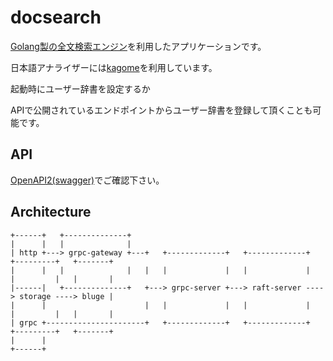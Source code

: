 # docsearch

[Golang製の全文検索エンジン](https://github.com/blugelabs/bluge)を利用したアプリケーションです。

日本語アナライザーには[kagome](https://github.com/ikawaha/kagome)を利用しています。

起動時にユーザー辞書を設定するか

APIで公開されているエンドポイントからユーザー辞書を登録して頂くことも可能です。

## API

[OpenAPI2(swagger)](./protobuf/docsearch.swagger.json)でご確認下さい。

## Architecture

```
+------+   +--------------+
|      |   |              |
| http +---> grpc-gateway +---+   +-------------+   +-------------+   +---------+   +-------+
|      |   |              |   |   |             |   |             |   |         |   |       |
|------|   +--------------+   +---> grpc-server +---> raft-server ----> storage ----> bluge |
|      |                      |   |             |   |             |   |         |   |       |
| grpc +----------------------+   +-------------+   +-------------+   +---------+   +-------+
|      |
+------+
```
